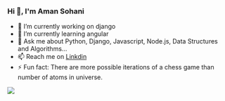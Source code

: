### Hi 👋, I'm Aman Sohani


- 🔭 I’m currently working on django
- 🌱 I’m currently learning angular
- 💬 Ask me about Python, Django, Javascript, Node.js, Data Structures and Algorithms...
- 📫 Reach me on [Linkdin](https://www.linkedin.com/in/aman-sohani-310478148/)
- ⚡ Fun fact: There are more possible iterations of a chess game than number of atoms in universe.


<img src="https://github-readme-stats.vercel.app/api?username=amansohani222&&show_icons=true&title_color=ffffff&icon_color=bb2acf&text_color=daf7dc&bg_color=151515">
